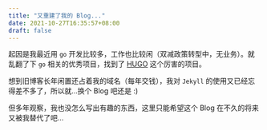 ```yaml
---
title: "又重建了我的 Blog..."
date: 2021-10-27T16:35:57+08:00
draft: false
---
```

起因是我最近用 `go` 开发比较多，工作也比较闲（双减政策转型中，无业务）。就乱翻了下 `go` 相关的优秀项目，找到了 [HUGO](https://gohugo.io/) 这个厉害的项目。 

想到旧博客长年闲置还占着我的域名（每年交钱），我对 `Jekyll` 的使用又已经忘得差不多了，所以就...换个 Blog 吧还是 :)

但多年观察，我也没怎么写出有趣的东西，这里只能希望这个 Blog 在不久的将来又被我替代了吧...

